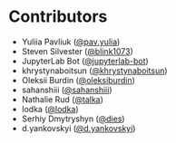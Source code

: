 # Contributors

* Yuliia Pavliuk ([@pav.yulia](https://crowdin.com/profile/pav.yulia))
* Steven Silvester ([@blink1073](https://crowdin.com/profile/blink1073))
* JupyterLab Bot ([@jupyterlab-bot](https://crowdin.com/profile/jupyterlab-bot))
* khrystynaboitsun ([@khrystynaboitsun](https://crowdin.com/profile/khrystynaboitsun))
* Oleksii Burdin ([@oleksiburdin](https://crowdin.com/profile/oleksiburdin))
* sahanshiii ([@sahanshiii](https://crowdin.com/profile/sahanshiii))
* Nathalie Rud ([@talka](https://crowdin.com/profile/talka))
* lodka ([@lodka](https://crowdin.com/profile/lodka))
* Serhiy Dmytryshyn ([@dies](https://crowdin.com/profile/dies))
* d.yankovskyi ([@d.yankovskyi](https://crowdin.com/profile/d.yankovskyi))
